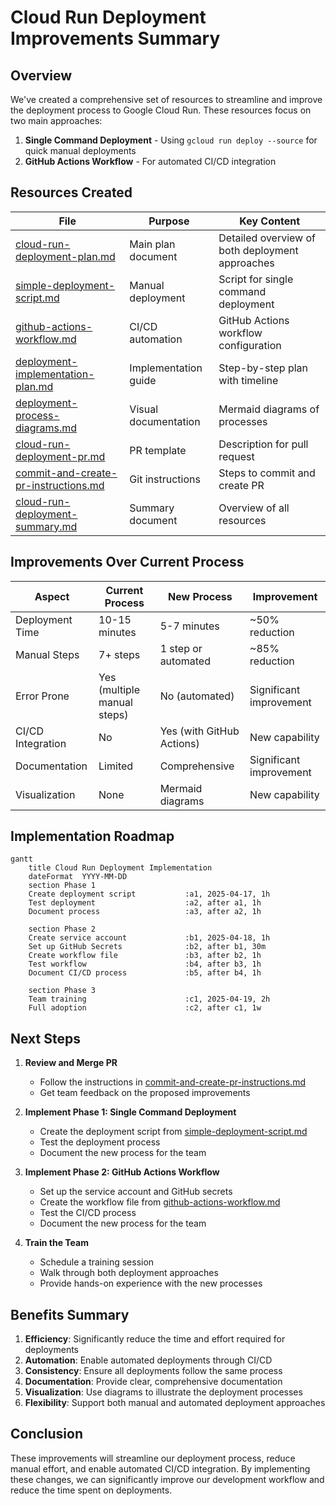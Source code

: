 # Cloud Run Deployment Improvements Summary

## Overview

We've created a comprehensive set of resources to streamline and improve the deployment process to Google Cloud Run. These resources focus on two main approaches:

1. **Single Command Deployment** - Using `gcloud run deploy --source` for quick manual deployments
2. **GitHub Actions Workflow** - For automated CI/CD integration

## Resources Created

| File | Purpose | Key Content |
|------|---------|-------------|
| [cloud-run-deployment-plan.md](cloud-run-deployment-plan.md) | Main plan document | Detailed overview of both deployment approaches |
| [simple-deployment-script.md](simple-deployment-script.md) | Manual deployment | Script for single command deployment |
| [github-actions-workflow.md](github-actions-workflow.md) | CI/CD automation | GitHub Actions workflow configuration |
| [deployment-implementation-plan.md](deployment-implementation-plan.md) | Implementation guide | Step-by-step plan with timeline |
| [deployment-process-diagrams.md](deployment-process-diagrams.md) | Visual documentation | Mermaid diagrams of processes |
| [cloud-run-deployment-pr.md](cloud-run-deployment-pr.md) | PR template | Description for pull request |
| [commit-and-create-pr-instructions.md](commit-and-create-pr-instructions.md) | Git instructions | Steps to commit and create PR |
| [cloud-run-deployment-summary.md](cloud-run-deployment-summary.md) | Summary document | Overview of all resources |

## Improvements Over Current Process

| Aspect | Current Process | New Process | Improvement |
|--------|----------------|-------------|-------------|
| Deployment Time | 10-15 minutes | 5-7 minutes | ~50% reduction |
| Manual Steps | 7+ steps | 1 step or automated | ~85% reduction |
| Error Prone | Yes (multiple manual steps) | No (automated) | Significant improvement |
| CI/CD Integration | No | Yes (with GitHub Actions) | New capability |
| Documentation | Limited | Comprehensive | Significant improvement |
| Visualization | None | Mermaid diagrams | New capability |

## Implementation Roadmap

```mermaid
gantt
    title Cloud Run Deployment Implementation
    dateFormat  YYYY-MM-DD
    section Phase 1
    Create deployment script           :a1, 2025-04-17, 1h
    Test deployment                    :a2, after a1, 1h
    Document process                   :a3, after a2, 1h
    
    section Phase 2
    Create service account             :b1, 2025-04-18, 1h
    Set up GitHub Secrets              :b2, after b1, 30m
    Create workflow file               :b3, after b2, 1h
    Test workflow                      :b4, after b3, 1h
    Document CI/CD process             :b5, after b4, 1h
    
    section Phase 3
    Team training                      :c1, 2025-04-19, 2h
    Full adoption                      :c2, after c1, 1w
```

## Next Steps

1. **Review and Merge PR**
   - Follow the instructions in [commit-and-create-pr-instructions.md](commit-and-create-pr-instructions.md)
   - Get team feedback on the proposed improvements

2. **Implement Phase 1: Single Command Deployment**
   - Create the deployment script from [simple-deployment-script.md](simple-deployment-script.md)
   - Test the deployment process
   - Document the new process for the team

3. **Implement Phase 2: GitHub Actions Workflow**
   - Set up the service account and GitHub secrets
   - Create the workflow file from [github-actions-workflow.md](github-actions-workflow.md)
   - Test the CI/CD process
   - Document the new process for the team

4. **Train the Team**
   - Schedule a training session
   - Walk through both deployment approaches
   - Provide hands-on experience with the new processes

## Benefits Summary

1. **Efficiency**: Significantly reduce the time and effort required for deployments
2. **Automation**: Enable automated deployments through CI/CD
3. **Consistency**: Ensure all deployments follow the same process
4. **Documentation**: Provide clear, comprehensive documentation
5. **Visualization**: Use diagrams to illustrate the deployment processes
6. **Flexibility**: Support both manual and automated deployment approaches

## Conclusion

These improvements will streamline our deployment process, reduce manual effort, and enable automated CI/CD integration. By implementing these changes, we can significantly improve our development workflow and reduce the time spent on deployments.